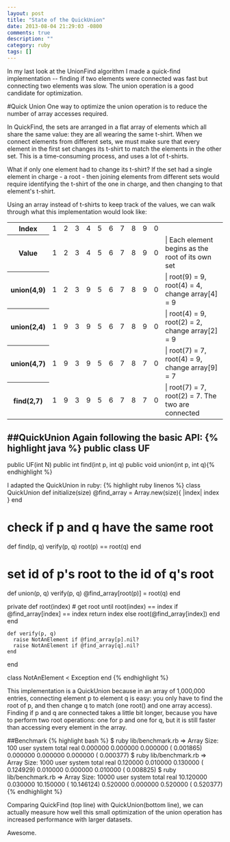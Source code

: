 ```yaml
---
layout: post
title: "State of the QuickUnion"
date: 2013-08-04 21:29:03 -0800
comments: true
description: ""
category: ruby
tags: []
---
```


In my last look at the UnionFind algorithm I made a quick-find implementation -- finding if two elements were connected was fast but connecting two elements was slow. The union operation is a good candidate for optimization.
<!--more-->
#Quick Union
One way to optimize the union operation is to reduce the number of array accesses required.

In QuickFind, the sets are arranged in a flat array of elements which all share the same value: they are all wearing the same t-shirt. When we connect elements from different sets, we must make sure that every element in the first set changes its t-shirt to match the elements in the other set. This is a time-consuming process, and uses a lot of t-shirts.

What if only one element had to change its t-shirt? If the set had a single element in charge - a root - then joining elements from different sets would require identifying the t-shirt of the one in charge, and then changing to that element's t-shirt.

Using an array instead of t-shirts to keep track of the values, we can walk through what this implementation would look like:

<table class="table table-bordered">
  <tr>
    <th>Index</th>
    <td>1</td>
    <td>2</td>
    <td>3</td>
    <td>4</td>
    <td>5</td>
    <td>6</td>
    <td>7</td>
    <td>8</td>
    <td>9</td>
    <td>0</td>
    <th></th>
  </tr>
  <tr>
    <th>Value</th>
    <td>1</td>
    <td>2</td>
    <td>3</td>
    <td>4</td>
    <td>5</td>
    <td>6</td>
    <td>7</td>
    <td>8</td>
    <td>9</td>
    <td>0</td>
    <td> | Each element begins as the root of its own set</td>
  </tr>
  <tr>
    <th>union(4,9)</th>
    <td>1</td>
    <td>2</td>
    <td>3</td>
    <td class="highlight">9</td>
    <td>5</td>
    <td>6</td>
    <td>7</td>
    <td>8</td>
    <td class="highlight">9</td>
    <td>0</td>
    <td> | root(9) = 9, root(4) = 4, change array[4] = 9</td>
  </tr>
  <tr>
    <th>union(2,4)</th>
    <td>1</td>
    <td class="highlight">9</td>
    <td>3</td>
    <td class="highlight">9</td>
    <td>5</td>
    <td>6</td>
    <td>7</td>
    <td>8</td>
    <td>9</td>
    <td>0</td>
    <td> | root(4) = 9, root(2) = 2, change array[2] = 9</td>
  </tr>
  <tr>
    <th>union(4,7)</th>
    <td>1</td>
    <td>9</td>
    <td>3</td>
    <td  class="highlight">9</td>
    <td>5</td>
    <td>6</td>
    <td  class="highlight">7</td>
    <td>8</td>
    <td>7</td>
    <td>0</td>
    <td> | root(7) = 7, root(4) = 9, change array[9] = 7</td>
  </tr>
  <tr>
    <th>find(2,7)</th>
    <td>1</td>
    <td class="highlight">9</td>
    <td>3</td>
    <td>9</td>
    <td>5</td>
    <td>6</td>
    <td class="highlight">7</td>
    <td>8</td>
    <td class="highlight">7</td>
    <td>0</td>
    <td> | root(7) = 7, root(2) = 7. The two are connected </td>
  </tr>
</table>

##QuickUnion
Again following the basic API:
{% highlight java %}
public class UF
---------------
public UF(int N)
public int find(int p, int q)
public void union(int p, int q){% endhighlight %}

I adapted the QuickUnion in ruby:
{% highlight ruby linenos %}
class QuickUnion
  def initialize(size)
    @find_array = Array.new(size){ |index| index }
  end

  # check if p and q have the same root
  def find(p, q)
    verify(p, q)
    root(p) == root(q)
  end

  # set id of p's root to the id of q's root
  def union(p, q)
    verify(p, q)
    @find_array[root(p)] = root(q)
  end

  private
    def root(index)
      # get root until root(index) == index
      if @find_array[index] == index
        return index
      else
        root(@find_array[index])
      end
    end

    def verify(p, q)
      raise NotAnElement if @find_array[p].nil?
      raise NotAnElement if @find_array[q].nil?
    end
end

class NotAnElement < Exception
end
{% endhighlight %}

This implementation is a QuickUnion because in an array of 1,000,000 entries, connecting element p to element q is easy: you only have to find the root of p, and then change q to match (one root() and one array access). Finding if p and q are connected takes a little bit longer, because you have to perform two root operations: one for p and one for q, but it is still faster than accessing every element in the array.

##Benchmark
{% highlight bash %}
$ ruby lib/benchmark.rb
=> Array Size: 100
       user     system      total        real
   0.000000   0.000000   0.000000 (  0.001865)
   0.000000   0.000000   0.000000 (  0.000377)
$ ruby lib/benchmark.rb
=> Array Size: 1000
       user     system      total        real
   0.120000   0.010000   0.130000 (  0.124929)
   0.010000   0.000000   0.010000 (  0.008825)
$ ruby lib/benchmark.rb
=> Array Size: 10000
       user     system      total        real
  10.120000   0.030000  10.150000 ( 10.146124)
   0.520000   0.000000   0.520000 (  0.520377){% endhighlight %}

Comparing QuickFind (top line) with QuickUnion(bottom line), we can actually measure how well this small optimization of the union operation has increased performance with larger datasets.

Awesome.